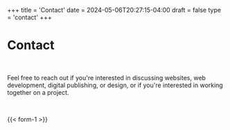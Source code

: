 +++
title = 'Contact'
date = 2024-05-06T20:27:15-04:00
draft = false
type = 'contact'
+++
# Contact

<br>

Feel free to reach out if you're interested in discussing websites, web development, digital publishing, or design, or if you're interested in working together on a project.

<br>

{{< form-1 >}}
